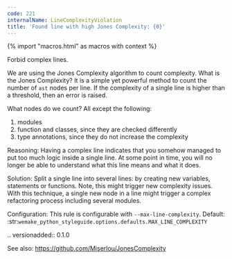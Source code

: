 ```yaml
---
code: 221
internalName: LineComplexityViolation
title: 'Found line with high Jones Complexity: {0}'
---
```


{% import "macros.html" as macros with context %}


Forbid complex lines.

We are using the Jones Complexity algorithm to count complexity.
What is the Jones Complexity? It is a simple yet powerful method to count
the number of ``ast`` nodes per line.
If the complexity of a single line is higher than a threshold,
then an error is raised.

What nodes do we count? All except the following:

1. modules
2. function and classes, since they are checked differently
3. type annotations, since they do not increase the complexity

Reasoning:
    Having a complex line indicates that you somehow managed to put too
    much logic inside a single line.
    At some point in time, you will no longer be able to understand
    what this line means and what it does.

Solution:
    Split a single line into several lines: by creating new variables,
    statements or functions. Note, this might trigger new complexity issues.
    With this technique, a single new node in a line might trigger a complex
    refactoring process including several modules.

Configuration:
    This rule is configurable with ``--max-line-complexity``.
    Default:
    :str:`wemake_python_styleguide.options.defaults.MAX_LINE_COMPLEXITY`

.. versionadded:: 0.1.0

See also:
    https://github.com/Miserlou/JonesComplexity